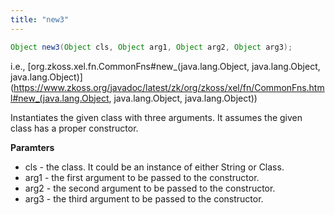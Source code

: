 ```yaml
---
title: "new3"
---
```


```java
Object new3(Object cls, Object arg1, Object arg2, Object arg3);
```

  
i.e.,
[org.zkoss.xel.fn.CommonFns#new_(java.lang.Object, java.lang.Object, java.lang.Object)](https://www.zkoss.org/javadoc/latest/zk/org/zkoss/xel/fn/CommonFns.html#new_(java.lang.Object, java.lang.Object, java.lang.Object))

Instantiates the given class with three arguments. It assumes the given
class has a proper constructor.

**Paramters**

- cls - the class. It could be an instance of either String or Class.
- arg1 - the first argument to be passed to the constructor.
- arg2 - the second argument to be passed to the constructor.
- arg3 - the third argument to be passed to the constructor.


